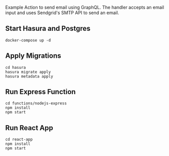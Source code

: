 Example Action to send email using GraphQL. The handler accepts an email input and uses Sendgrid's SMTP API to send an email.

## Start Hasura and Postgres

```
docker-compose up -d
```

## Apply Migrations

```
cd hasura
hasura migrate apply
hasura metadata apply
```

## Run Express Function

```
cd functions/nodejs-express
npm install
npm start
```

## Run React App

```
cd react-app
npm install
npm start
```